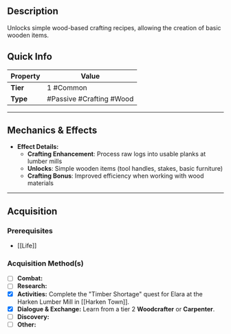 ## Description
Unlocks simple wood-based crafting recipes, allowing the creation of basic wooden items.

## Quick Info
| Property | Value                  |
| -------- | -----------------------|
| **Tier** | 1 #Common              |
| **Type** | #Passive #Crafting #Wood       |

---

## Mechanics & Effects
- **Effect Details:**
    - **Crafting Enhancement**: Process raw logs into usable planks at lumber mills
    - **Unlocks**: Simple wooden items (tool handles, stakes, basic furniture)
    - **Crafting Bonus**: Improved efficiency when working with wood materials

---

## Acquisition
### Prerequisites
- [[Life]]

### Acquisition Method(s)
- [ ] **Combat:** 
- [ ] **Research:** 
- [x] **Activities:** Complete the "Timber Shortage" quest for Elara at the Harken Lumber Mill in [[Harken Town]].
- [x] **Dialogue & Exchange:** Learn from a tier 2 **Woodcrafter** or **Carpenter**.
- [ ] **Discovery:** 
- [ ] **Other:**
